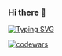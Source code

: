 ### Hi there 👋
[![Typing SVG](https://readme-typing-svg.herokuapp.com?color=%2336BCF7&lines=Computer+science+student)](https://git.io/typing-svg)


[![codewars](https://www.codewars.com/users/DoNaT1k/badges/small)](https://www.codewars.com/users/DoNaT1k) 
